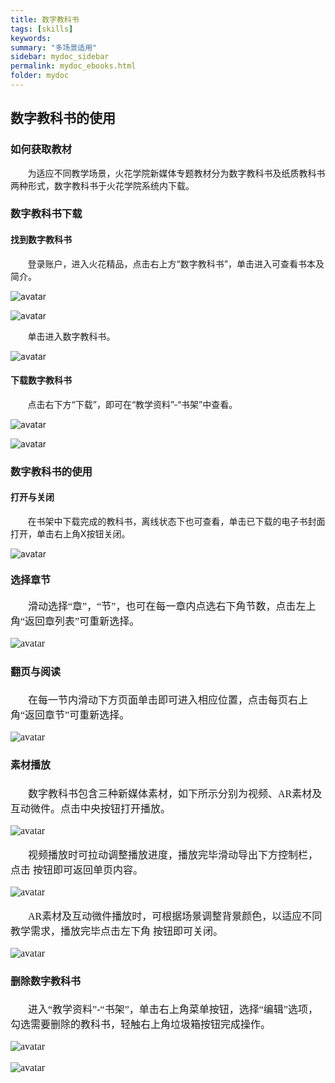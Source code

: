 ```yaml
---
title: 数字教科书
tags: [skills]
keywords:
summary: "多场景适用"
sidebar: mydoc_sidebar
permalink: mydoc_ebooks.html
folder: mydoc
---
```


## 数字教科书的使用

### 如何获取教材
&#160; &#160; &#160; &#160;为适应不同教学场景，火花学院新媒体专题教材分为数字教科书及纸质教科书两种形式，数字教科书于火花学院系统内下载。  

### 数字教科书下载
#### 找到数字教科书
&#160; &#160; &#160; &#160;登录账户，进入火花精品，点击右上方“数字教科书”，单击进入可查看书本及简介。

![avatar](images/0005找到数字教科书1.png)

![avatar](images/0005找到数字教科书3.png)

&#160; &#160; &#160; &#160;单击进入数字教科书。

![avatar](images/0005找到数字教科书3.png)

#### 下载数字教科书

&#160; &#160; &#160; &#160;点击右下方“下载”，即可在“教学资料”-“书架”中查看。

![avatar](images/0005下载数字教科书1.png)

![avatar](images/0005下载数字教科书2.png) 

### 数字教科书的使用

#### 打开与关闭

&#160; &#160; &#160; &#160;在书架中下载完成的教科书，离线状态下也可查看，单击已下载的电子书封面打开，单击右上角X按钮关闭。

![avatar](images/0005打开与关闭.png)

#### <font size="3" face="微软雅黑">选择章节

&#160; &#160; &#160; &#160;滑动选择“章”，“节”，也可在每一章内点选右下角节数，点击左上角“返回章列表”可重新选择。

![avatar](images/0005选择章节.png)

#### <font size="3" face="微软雅黑">翻页与阅读

&#160; &#160; &#160; &#160;在每一节内滑动下方页面单击即可进入相应位置，点击每页右上角“返回章节”可重新选择。

![avatar](images/0005翻页与阅读.png)

#### <font size="3" face="微软雅黑">素材播放

&#160; &#160; &#160; &#160;数字教科书包含三种新媒体素材，如下所示分别为视频、AR素材及互动微件。点击中央按钮打开播放。  

![avatar](images/0005素材播放1.png)  

&#160; &#160; &#160; &#160;视频播放时可拉动调整播放进度，播放完毕滑动导出下方控制栏，点击 按钮即可返回单页内容。

![avatar](images/0005素材播放2.png)

&#160; &#160; &#160; &#160;AR素材及互动微件播放时，可根据场景调整背景颜色，以适应不同教学需求，播放完毕点击左下角 按钮即可关闭。

![avatar](images/0005素材播放3.png)

#### <font size="3" face="微软雅黑">删除数字教科书

&#160; &#160; &#160; &#160;进入“教学资料”-“书架”，单击右上角菜单按钮，选择“编辑”选项，勾选需要删除的教科书，轻触右上角垃圾箱按钮完成操作。

![avatar](images/0005删除数字教科书1.png)

![avatar](images/0005删除数字教科书2.png)
